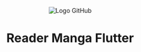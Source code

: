 <p align="center">
  <img src="https://github.com/0TinNguyen0/Reader_Manga_Flutter/assets/79701962/cc369266-59a2-4ad6-a099-5eaaed1d64fc" alt="Logo GitHub">
</p>
<h1 align="center">Reader Manga Flutter</h1>
